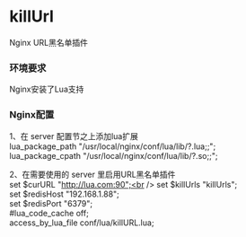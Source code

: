 # killUrl
Nginx URL黑名单插件

### 环境要求
Nginx安装了Lua支持

### Nginx配置
1、在 server 配置节之上添加lua扩展<br />
lua_package_path "/usr/local/nginx/conf/lua/lib/?.lua;;";<br />
lua_package_cpath "/usr/local/nginx/conf/lua/lib/?.so;;";<br />

2、在需要使用的 server 里启用URL黑名单插件<br />
set $curURL "http://lua.com:90";<br />
set $killUrls "killUrls";<br />
set $redisHost "192.168.1.88";<br />
set $redisPort "6379";<br />
#lua_code_cache off;<br />
access_by_lua_file conf/lua/killURL.lua;<br />
